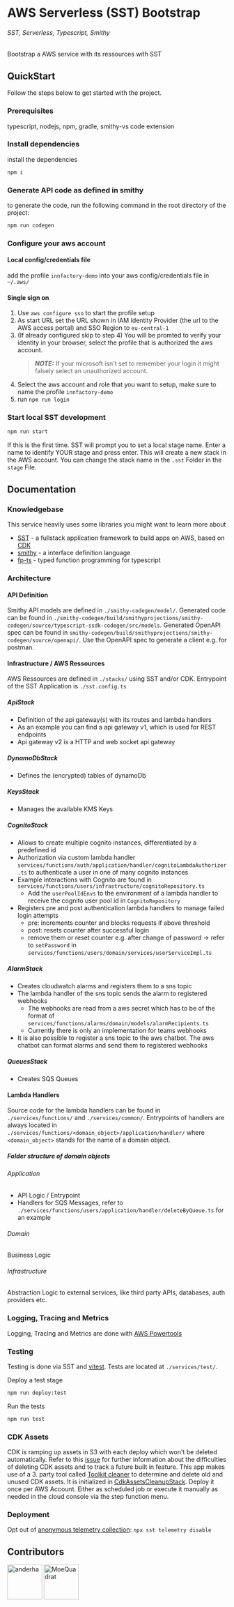 # AWS Serverless (SST) Bootstrap

###### SST, Serverless, Typescript, Smithy

Bootstrap a AWS service with its ressources with SST

## QuickStart

Follow the steps below to get started with the project.

### Prerequisites

typescript, nodejs, npm, gradle, smithy-vs code extension

### Install dependencies

install the dependencies

```bash
npm i
```

### Generate API code as defined in smithy

to generate the code, run the following command in the root directory of the project:

```bash
npm run codegen
```

### Configure your aws account

#### Local config/credentials file

add the profile `innfactory-demo` into your aws config/credentials file in `~/.aws/`

#### Single sign on

1. Use `aws configure sso` to start the profile setup
2. As start URL set the URL shown in IAM Identity Provider (the url to the AWS access portal) and SSO Region to `eu-central-1`
3. (If already configured skip to step 4) You will be promted to verify your identity in your browser, select the profile that is authorized the aws account.
    > **_NOTE:_** If your microsoft isn't set to remember your login it might falsely select an unauthorized account.
4. Select the aws account and role that you want to setup, make sure to name the profile `innfactory-demo`
5. run `npm run login`

### Start local SST development

```bash
npm run start
```

If this is the first time. SST will prompt you to set a local stage name.
Enter a name to identify YOUR stage and press enter.
This will create a new stack in the AWS account.
You can change the stack name in the `.sst` Folder in the `stage` File.

## Documentation

### Knowledgebase

This service heavily uses some libraries you might want to learn more about

-   [SST](https://sst.dev/) - a fullstack application framework to build apps on AWS, based on [CDK](https://aws.amazon.com/de/cdk/)
-   [smithy](https://smithy.io/2.0/index.html) - a interface definition language
-   [fp-ts](https://gcanti.github.io/fp-ts/) - typed function programming for typescript

### Architecture

#### API Definition

Smithy API models are defined in `./smithy-codegen/model/`. Generated code can be found in `./smithy-codegen/build/smithyprojections/smithy-codegen/source/typescript-ssdk-codegen/src/models`. Generated OpenAPI spec can be found in `smithy-codegen/build/smithyprojections/smithy-codegen/source/openapi/`. Use the OpenAPI spec to generate a client e.g. for postman.

#### Infrastructure / AWS Ressources

AWS Ressources are defined in `./stacks/` using SST and/or CDK. Entrypoint of the SST Application is `./sst.config.ts`

##### ApiStack

-   Definition of the api gateway(s) with its routes and lambda handlers
-   As an example you can find a api gateway v1, which is used for REST endpoints
-   Api gateway v2 is a HTTP and web socket api gateway

##### DynamoDbStack

-   Defines the (encrypted) tables of dynamoDb

##### KeysStack

-   Manages the available KMS Keys

##### CognitoStack

-   Allows to create multiple cognito instances, differentiated by a predefined id
-   Authorization via custom lambda handler `services/functions/auth/application/handler/cognitoLambdaAuthorizer.ts` to authenticate a user in one of many cognito instances
-   Example interactions with Cognito are found in `services/functions/users/infrastructure/cognitoRepository.ts`
    -   Add the `userPoolIdEnvs` to the environment of a lambda handler to receive the cognito user pool id in `CognitoRepository`
-   Registers pre and post authentication lambda handlers to manage failed login attempts
    -   pre: increments counter and blocks requests if above threshold
    -   post: resets counter after successful login
    -   remove them or reset counter e.g. after change of password -> refer to `setPassword` in `services/functions/users/domain/services/userServiceImpl.ts`

##### AlarmStack

-   Creates cloudwatch alarms and registers them to a sns topic
-   The lambda handler of the sns topic sends the alarm to registered webhooks
    -   The webhooks are read from a aws secret which has to be of the format of `services/functions/alarms/domain/models/alarmRecipients.ts`
    -   Currently there is only an implementation for teams webhooks
-   It is also possible to register a sns topic to the aws chatbot. The aws chatbot can format alarms and send them to registered webhooks

##### QueuesStack

-   Creates SQS Queues

#### Lambda Handlers

Source code for the lambda handlers can be found in `./services/functions/` and `./services/common/`. Entrypoints of handlers are always located in `./services/functions/<domain_object>/application/handler/` where `<domain_object>` stands for the name of a domain object.

##### Folder structure of domain objects

###### Application

-   API Logic / Entrypoint
-   Handlers for SQS Messages, refer to `./services/functions/users/application/handler/deleteByQueue.ts` for an example

###### Domain

Business Logic

###### Infrastructure

Abstraction Logic to external services, like third party APIs, databases, auth providers etc.

### Logging, Tracing and Metrics

Logging, Tracing and Metrics are done with [AWS Powertools](https://awslabs.github.io/aws-lambda-powertools-typescript/latest/)

### Testing

Testing is done via SST and [vitest](https://vitest.dev/). Tests are located at `./services/test/`.

Deploy a test stage

```bash
npm run deploy:test
```

Run the tests

```bash
npm run test
```

### CDK Assets

CDK is ramping up assets in S3 with each deploy which won't be deleted automatically. Refer to this [issue](https://github.com/aws/aws-cdk-rfcs/issues/64) for further information about the difficulties of deleting CDK assets and to track a future built in feature. This app makes use of a 3. party tool called [Toolkit cleaner](https://github.com/jogold/cloudstructs/blob/master/src/toolkit-cleaner) to determine and delete old and unused CDK assets. It is initialized in [CdkAssetsCleanupStack](./stacks/CdkAssetsCleanupStack.ts). Deploy it once per AWS Account. Either as scheduled job or execute it manually as needed in the cloud console via the step function menu.

### Deployment

Opt out of [anonymous telemetry collection](https://docs.sst.dev/anonymous-telemetry): `npx sst telemetry disable`

## Contributors

<a href="https://github.com/anderha"><img src="https://avatars.githubusercontent.com/u/36031262?v=4" title="anderha" width="80" height="80"></a>
<a href="https://github.com/MoeQuadrat"><img src="https://avatars.githubusercontent.com/u/53238135?v=4" title="MoeQuadrat" width="80" height="80"></a>
